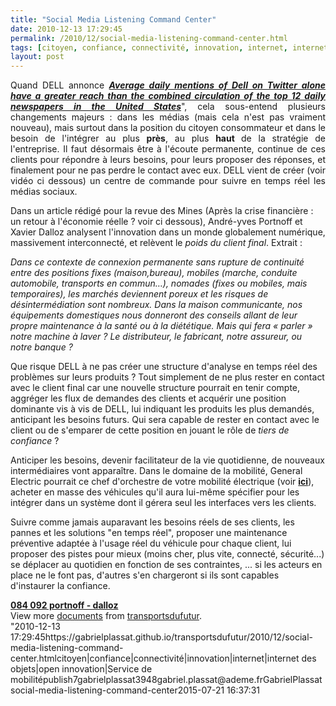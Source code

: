 ```yaml
---
title: "Social Media Listening Command Center"
date: 2010-12-13 17:29:45
permalink: /2010/12/social-media-listening-command-center.html
tags: [citoyen, confiance, connectivité, innovation, internet, internet des objets, open innovation, Service de mobilité]
layout: post
---
```


<p style="text-align: justify">Quand DELL annonce <strong><em><a href=""http://en.community.dell.com/dell-blogs/Direct2Dell/b/direct2dell/archive/2010/12/08/dell-s-next-step-the-social-media-listening-command-center.aspx"" target=""_blank"">Average daily mentions of Dell on Twitter alone have a greater reach than the combined circulation of the top 12 daily newspapers in the United States</a></em></strong>", cela sous-entend plusieurs changements majeurs : dans les médias (mais cela n'est pas vraiment nouveau), mais surtout dans la position du citoyen consommateur et dans le besoin de l'intégrer au plus <strong>près</strong>, au plus <strong>haut </strong>de la stratégie de l'entreprise. Il faut désormais être à l'écoute permanente, continue de ces clients pour répondre à leurs besoins, pour leurs proposer des réponses, et finalement pour ne pas perdre le contact avec eux. DELL vient de créer (voir vidéo ci dessous) un centre de commande pour suivre en temps réel les médias sociaux. </p>  <!--more-->   <p style=""text-align: justify"">        </p> <p style=""text-align: justify"">Dans un article rédigé pour la revue des Mines (Après la crise financière : un retour à l'économie réelle ? voir ci dessous), André-yves Portnoff et Xavier Dalloz analysent l'innovation dans un monde globalement numérique, massivement interconnecté, et relèvent le <em>poids du client final</em>. Extrait :</p> <p style=""text-align: justifypadding-left: 30px""><em>Dans ce contexte de connexion permanente sans rupture de continuité entre des positions fixes (maison,bureau), mobiles (marche, conduite automobile, transports en commun…), nomades (fixes ou mobiles, mais temporaires), les marchés deviennent poreux et les risques de désintermédiation sont nombreux. Dans la maison communicante, nos équipements domestiques nous donneront des conseils allant de leur propre maintenance à la santé ou à la diététique. Mais qui fera « parler » notre machine à laver ? Le distributeur, le fabricant, notre assureur, ou notre banque ?</em></p> <p style=""text-align: justify"">Que risque DELL à ne pas créer une structure d'analyse en temps réel des problèmes sur leurs produits ? Tout simplement de ne plus rester en contact avec le client final car une nouvelle structure pourrait en tenir compte, aggréger les flux de demandes des clients et acquérir une position dominante vis à vis de DELL, lui indiquant les produits les plus demandés, anticipant les besoins futurs. Qui sera capable de rester en contact avec le client ou de s'emparer de cette position en jouant le rôle de <em>tiers de confiance</em> ? </p> <p style=""text-align: justify"">Anticiper les besoins, devenir facilitateur de la vie quotidienne, de nouveaux intermédiaires vont apparaître. Dans le domaine de la mobilité, General Electric pourrait ce chef d'orchestre de votre mobilité électrique (voir <strong><a href="https://gabrielplassat.github.io/transportsdufutur/2010/11/general-electric-se-prepare-a-devenir-le-leader-mondial-en-matiere-de-mobilite-electrique.html"" target=""_blank"">ici</a></strong>), acheter en masse des véhicules qu'il aura lui-même spécifier pour les intégrer dans un système dont il gérera seul les interfaces vers les clients.</p> <p style=""text-align: justify"">Suivre comme jamais auparavant les besoins réels de ses clients, les pannes et les solutions "en temps réel", proposer une maintenance préventive adaptée à l'usage réel du véhicule pour chaque client, lui proposer des pistes pour mieux (moins cher, plus vite, connecté, sécurité...) se déplacer au quotidien en fonction de ses contraintes, ... si les acteurs en place ne le font pas, d'autres s'en chargeront si ils sont capables d'instaurer la confiance.</p> <div id=""__ss_6145043"" style=""width: 477px""><strong style=""margin: 12px 0 4px""><a href=""http://www.slideshare.net/transportsdufutur/084-092-portnoff-dalloz"" title=""084 092 portnoff - dalloz"">084 092 portnoff - dalloz</a></strong>        <div style=""padding: 5px 0 12px"">View more <a href=""http://www.slideshare.net/"">documents</a> from <a href=""http://www.slideshare.net/transportsdufutur"">transportsdufutur</a>.</div> </div>"2010-12-13 17:29:45https://gabrielplassat.github.io/transportsdufutur/2010/12/social-media-listening-command-center.htmlcitoyen|confiance|connectivité|innovation|internet|internet des objets|open innovation|Service de mobilitépublish7gabrielplassat3948gabriel.plassat@ademe.frGabrielPlassatsocial-media-listening-command-center2015-07-21 16:37:31
